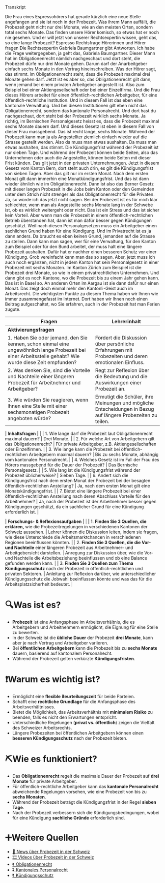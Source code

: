 Transkript

Die Frau eines Espressohörers hat gerade kürzlich eine neue Stelle angefangen und sie ist noch in der Probezeit. Was ihrem Mann auffällt, die Probezeit geht nicht nur drei Monate, wie an den meisten Orten, sondern total sechs Monate. Das finden unsere Hörer komisch, so etwas hat er noch nie gesehen. Und er will jetzt von unserer Rechtsexpertin wissen, geht das, so eine lange Probezeit? Espresso Rechtsfrage Hörerinnen und Hörer fragen Die Rechtsexpertin Gabriela Baumgartner gibt Antworten. Ich habe die Frage weitergegeben, ja geht das, Gabriela Baumgartner. Dieser Mann hat im Obligationenrecht nämlich nachgeschaut und dort steht, die Probezeit dürfe nur drei Monate gehen. Darum darf der Anarbeitgeber einfach sechs Monate in den Vertrag hineinschreiben. Was der Hörer sagt, das stimmt. Im Obligationenrecht steht, dass die Probezeit maximal drei Monate gehen darf. Jetzt ist es aber so, das Obligationenrecht gilt dann, wenn jemand bei einem privaten Arbeitgeber angestellt ist. Also zum Beispiel bei einer Aktiengesellschaft oder bei einer Einzelfirma. Und die Frau dieses Hörers arbeitet für einen öffentlich-rechtlichen Arbeitgeber, für eine öffentlich-rechtliche Institution. Und in diesem Fall ist das eben eine kantonale Verwaltung. Und bei diesen Institutionen gilt eben nicht das Obligationenrecht, sondern das kantonale Personalrecht. Und dort hast du nachgeschaut, dort steht bei der Probezeit wirklich sechs Monate. Ja richtig, im Bernischen Personalgesetz heisst es, dass die Probezeit maximal sechs Monate dauern darf. Und dieses Gesetz ist eben in diesem Fall von dieser Frau massgebend. Das ist recht lange, sechs Monate. Während der Probezeit kann man ja als Angestellter ziemlich einfach wieder auf die Strasse gestellt werden. Also da muss man etwas aushalten. Da muss man etwas aushalten, das stimmt. Die Kündigungsfrist während der Probezeit ist nur sieben Tage. Und während der Probezeit können beide Seiten, also das Unternehmen oder auch die Angestellte, können beide Seiten mit dieser Frist künden. Das gilt jetzt in den privaten Unternehmungen. Jetzt in diesem Gesetz vom Kanton Bern, dort steht auch drin, es gilt die Kündigungsfrist von sieben Tagen. Aber das gilt nur im ersten Monat. Nach dem ersten Monat gilt dann immerhin eine Monatkündigungsfrist. Und das ist dann wieder ähnlich wie im Obligationenrecht. Dann ist also das Berner Gesetz mit dieser langen Probezeit in die Jobs beim Kanton oder den Gemeinden unter dem Strich nicht strenger als das Obligationenrecht für die Privaten. Ja, so würde ich das jetzt nicht sagen. Bei der Probezeit ist es für mich klar schlechter, wenn man als Angestellte sechs Monate lang in der Schwebe ist, ob es wirklich weitergeht oder nicht. Das ist ein Stress und das ist sicher kein Vorteil. Aber wenn man die Probezeit in einem öffentlich-rechtlichen Betrieb überstanden hat, dann ist man dafür besser gegen Kündigungen geschützt. Weil nach diesen Personalgesetzen muss ein Arbeitgeber einen sachlichen Grund haben für eine Kündigung. Und im Privatrecht ist es ja dann anders. Da braucht es eben keinen Grund, jemanden auf die Strasse zu stellen. Dann kann man sagen, wer für eine Verwaltung, für den Kanton zum Beispiel oder für den Bund arbeitet, der muss halt eine längere Probezeit aushalten. Dafür hat er nachher einen besseren Schutz vor einer Kündigung. Grob vereinfacht kann man das so sagen. Aber, jetzt muss ich auch noch ergänzen, nicht in jedem Kanton hat sein Personalgesetz in einer Probezeit mit sechs Monaten. Im Kanton Zürich zum Beispiel ist die Probezeit drei Monate, so wie in einem privatrechtlichen Unternehmen. Und dann gibt es noch Kantone, wo die Probezeit bis zu einem Jahr gehen kann. Das ist in Basel so. An anderen Orten im Aargau ist sie dann dafür nur einen Monat. Das zeigt doch einmal mehr den Kantonli-Geist auch im Arbeitsrecht. Die wichtigsten Punkte zu diesem Thema haben wir Ihnen wie immer zusammengefasst im Internet. Dort haben wir Ihnen noch einen Beitrag aufgeschaltet, wo Sie erfahren, auch in der Probezeit hat man Ferien zugute.

| Fragen | Lehrerinhalt |
|--------|--------------|
| **Aktivierungsfragen** | |
| 1. Haben Sie oder jemand, den Sie kennen, schon einmal eine ungewöhnlich lange Probezeit bei einer Arbeitsstelle gehabt? Wie wurde diese Zeit empfunden? | Fördert die Diskussion über persönliche Erfahrungen mit Probezeiten und deren emotionalen Einfluss. |
| 2. Was denken Sie, sind die Vorteile und Nachteile einer längeren Probezeit für Arbeitnehmer und Arbeitgeber? | Regt zur Reflexion über die Bedeutung und die Auswirkungen einer Probezeit an. |
| 3. Wie würden Sie reagieren, wenn Ihnen eine Stelle mit einer sechsmonatigen Probezeit angeboten würde? | Ermutigt die Schüler, ihre Meinungen und mögliche Entscheidungen in Bezug auf längere Probezeiten zu teilen. |

| **Inhaltsfragen** | |
| 1. Wie lange darf die Probezeit laut Obligationenrecht maximal dauern? | Drei Monate. |
| 2. Für welche Art von Arbeitgebern gilt das Obligationenrecht? | Für private Arbeitgeber, z.B. Aktiengesellschaften oder Einzelfirmen. |
| 3. Wie lange kann die Probezeit bei öffentlich-rechtlichen Arbeitgebern maximal dauern? | Bis zu sechs Monate, abhängig vom kantonalen Personalrecht. |
| 4. Welches Gesetz ist im Fall der Frau des Hörers massgebend für die Dauer der Probezeit? | Das Bernische Personalgesetz. |
| 5. Wie lang ist die Kündigungsfrist während der Probezeit üblicherweise? | Sieben Tage. |
| 6. Ändert sich die Kündigungsfrist nach dem ersten Monat der Probezeit bei der besagten öffentlich-rechtlichen Anstellung? | Ja, nach dem ersten Monat gilt eine Monatskündigungsfrist. |
| 7. Bietet eine längere Probezeit bei einer öffentlich-rechtlichen Anstellung nach deren Abschluss Vorteile für den Arbeitnehmer? | Ja, nach der Probezeit ist der Arbeitnehmer besser gegen Kündigungen geschützt, da ein sachlicher Grund für eine Kündigung erforderlich ist. |

| **Forschungs- & Reflexionsaufgaben** | |
| 1. **Finden Sie 3 Quellen, die erklären,** wie die Probezeitregelungen in verschiedenen Kantonen der Schweiz aussehen. | Lehrer können die Diskussion leiten, indem sie fragen, wie diese Unterschiede die Arbeitsmarktchancen in verschiedenen Regionen beeinflussen könnten. |
| 2. **Finden Sie 3 Quellen, die die Vor- und Nachteile** einer längeren Probezeit aus Arbeitnehmer- und Arbeitgebersicht darstellen. | Anregung zur Diskussion über, wie die Vor- und Nachteile die Arbeitsbeziehung beeinflussen und ob eine Balance gefunden werden kann. |
| 3. **Finden Sie 3 Quellen zum Thema Kündigungsschutz** nach der Probezeit in öffentlich-rechtlichen und privaten Sektoren. | Anleitung zur Reflexion darüber, wie unterschiedlicher Kündigungsschutz die Jobwahl beeinflussen könnte und was das für die Arbeitsplatzsicherheit bedeutet. |

# 🔍Was ist es?
- **Probezeit** ist eine Anfangsphase im Arbeitsverhältnis, die es Arbeitgebern und Arbeitnehmern ermöglicht, die Eignung für eine Stelle zu bewerten.
- In der Schweiz ist die **übliche Dauer** der Probezeit **drei Monate**, kann aber je nach Vertrag und Arbeitgeber variieren.
- Bei **öffentlichen Arbeitgebern** kann die Probezeit bis zu **sechs Monate** dauern, basierend auf kantonalem Personalrecht.
- Während der Probezeit gelten verkürzte **Kündigungsfristen**.

# ❗Warum es wichtig ist?
- Ermöglicht eine **flexible Beurteilungszeit** für beide Parteien.
- Schafft eine **rechtliche Grundlage** für die Anfangsphase des Arbeitsverhältnisses.
- Bietet die Möglichkeit, das Arbeitsverhältnis mit **minimalem Risiko** zu beenden, falls es nicht den Erwartungen entspricht.
- Unterschiedliche Regelungen (**privat vs. öffentlich**) zeigen die Vielfalt des Schweizer Arbeitsrechts.
- Längere Probezeiten bei öffentlichen Arbeitgebern können einen **besseren Kündigungsschutz** nach der Probezeit bieten.

# ⛏Wie es funktioniert?
- Das **Obligationenrecht** regelt die maximale Dauer der Probezeit auf **drei Monate** für private Arbeitgeber.
- Für öffentlich-rechtliche Arbeitgeber kann das **kantonale Personalrecht** abweichende Regelungen vorsehen, wie eine Probezeit von bis zu **sechs Monaten**.
- Während der Probezeit beträgt die Kündigungsfrist in der Regel **sieben Tage**.
- Nach der Probezeit verbessern sich die Kündigungsbedingungen, wobei für eine Kündigung **sachliche Gründe** erforderlich sind.

# ➕Weitere Quellen
- [📄 News über Probezeit in der Schweiz](https://www.google.com/search?q=Probezeit+in+der+Schweiz&tbm=nws)
- [🎞 Videos über Probezeit in der Schweiz](https://www.google.com/search?q=Probezeit+in+der+Schweiz&tbm=vid)
- [⏬ Obligationenrecht](https://www.google.com/search?q=Obligationenrecht)
- [⏬ Kantonales Personalrecht](https://www.google.com/search?q=Kantonales+Personalrecht)
- [⏬ Kündigungsschutz](https://www.google.com/search?q=Kündigungsschutz)